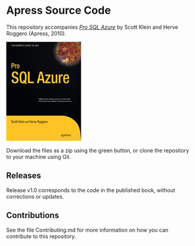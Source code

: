 # Apress Source Code

This repository accompanies [*Pro SQL Azure*](http://www.apress.com/9781430229612) by Scott Klein and Herve Roggero (Apress, 2010).

![Cover image](9781430229612.jpg)

Download the files as a zip using the green button, or clone the repository to your machine using Git.

## Releases

Release v1.0 corresponds to the code in the published book, without corrections or updates.

## Contributions

See the file Contributing.md for more information on how you can contribute to this repository.
